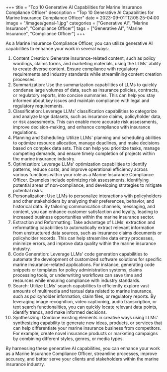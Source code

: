 +++
title = "Top 10 Generative AI Capabilities for Marine Insurance Compliance Officer"
description = "Top 10 Generative AI Capabilities for Marine Insurance Compliance Officer"
date = 2023-09-01T12:05:25-04:00
image = "/images/genai-1.jpg"
categories = ["Generative AI", "Marine Insurance", "Compliance Officer"]
tags = ["Generative AI", "Marine Insurance", "Compliance Officer"]
+++

As a Marine Insurance Compliance Officer, you can utilize generative AI capabilities to enhance your work in several ways:

1. Content Creation: Generate insurance-related content, such as policy wordings, claims forms, and marketing materials, using the LLMs' ability to create diverse content. Ensure compliance with regulatory requirements and industry standards while streamlining content creation processes.
2. Summarization: Use the summarization capabilities of LLMs to quickly condense large volumes of data, such as insurance policies, contracts, or regulatory reports, into concise summaries. This can help you stay informed about key issues and maintain compliance with legal and regulatory requirements.
3. Classification: Leverage LLMs' classification capabilities to categorize and analyze large datasets, such as insurance claims, policyholder data, or risk assessments. This can enable more accurate risk assessments, improve decision-making, and enhance compliance with insurance regulations.
4. Planning and Scheduling: Utilize LLMs' planning and scheduling abilities to optimize resource allocation, manage deadlines, and make decisions based on complex data sets. This can help you prioritize tasks, manage competing demands, and ensure timely completion of projects within the marine insurance industry.
5. Optimization: Leverage LLMs' optimization capabilities to identify patterns, reduce costs, and improve operational efficiency across various functions within your role as a Marine Insurance Compliance Officer. Examples include optimizing risk assessments, identifying potential areas of non-compliance, and developing strategies to mitigate potential risks.
6. Personalization: Use LLMs to personalize interactions with policyholders and other stakeholders by analyzing their preferences, behavior, and historical data. By tailoring communication channels, messaging, and content, you can enhance customer satisfaction and loyalty, leading to increased business opportunities within the marine insurance sector.
7. Extraction and Reformatting: Take advantage of LLMs' extraction and reformatting capabilities to automatically extract relevant information from unstructured data sources, such as insurance claims documents or policyholder records. This can help streamline data entry processes, minimize errors, and improve data quality within the marine insurance industry.
8. Code Generation: Leverage LLMs' code generation capabilities to automate the development of customized software solutions for specific marine insurance-related applications. For instance, generating code snippets or templates for policy administration systems, claims processing tools, or underwriting workflows can save time and resources while ensuring compliance with industry standards.
9. Search: Utilize LLMs' search capabilities to efficiently explore vast amounts of multimedia and textual data related to marine insurance, such as policyholder information, claim files, or regulatory reports. By leveraging image recognition, video captioning, audio transcription, or text search functionalities, you can quickly locate relevant data points, identify trends, and make informed decisions.
10. Synthesizing: Combine existing elements in creative ways using LLMs' synthesizing capability to generate new ideas, products, or services that can help differentiate your marine insurance business from competitors. For example, create novel insurance products or marketing campaigns by combining different styles, genres, or media types.

By harnessing these generative AI capabilities, you can enhance your work as a Marine Insurance Compliance Officer, streamline processes, improve accuracy, and better serve your clients and stakeholders within the marine insurance industry.